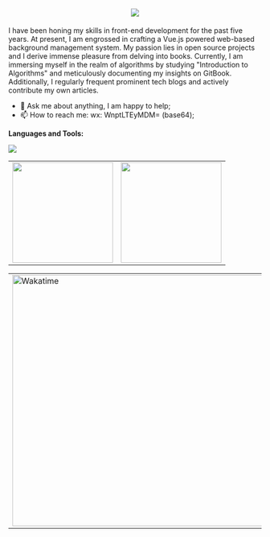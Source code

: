 <h1 align="center">
    <img src="https://readme-typing-svg.herokuapp.com/?lines=Hello, I'm SmallTeddy.&center=true&size=27">
</h1>

I have been honing my skills in front-end development for the past five years. At present, I am engrossed in crafting a Vue.js powered web-based background management system. My passion lies in open source projects and I derive immense pleasure from delving into books. Currently, I am immersing myself in the realm of algorithms by studying "Introduction to Algorithms" and meticulously documenting my insights on GitBook. Additionally, I regularly frequent prominent tech blogs and actively contribute my own articles.

<!-- Snake Code Contribution Map 贪吃蛇代码贡献图 -->
<!-- <picture>
  <source media="(prefers-color-scheme: dark)" srcset="https://cdn.jsdelivr.net/gh/SmallTeddy/profile-snake-contrib/github-contribution-grid-snake-dark.svg" />
  <source media="(prefers-color-scheme: light)" srcset="https://cdn.jsdelivr.net/gh/SmallTeddy/profile-snake-contrib/github-contribution-grid-snake.svg" />
  <img alt="github-snake" src="https://cdn.jsdelivr.net/gh/SmallTeddy/profile-snake-contrib/github-contribution-grid-snake-dark.svg" />
</picture> -->
  
- 💬 Ask me about anything, I am happy to help;
- 📫 How to reach me: wx: WnptLTEyMDM= (base64);

**Languages and Tools:**
<!-- programming tool icon 编程工具图标 -->
<img src="https://skillicons.dev/icons?i=html,css,sass,bootstrap,windicss,js,regex,jquery,ts,nodejs,angular,vue,nuxtjs,vite,vitest,electron,swift,svelte,cpp,python,golang,rust,lua,docker,git,gitlab,jenkins,mysql,linux,vim,neovim,md,bash,vscode,postman,ps,ai,pr,ae,au,discord,gcp,gmail,github,githubactions" /><br>

<!-- Top Languages Card -->
<table>
  <tr>
    <td><img height=200 align="center" src="https://github-readme-stats.vercel.app/api?username=SmallTeddy" /></td>
    <td><img height=200 align="center" src="https://github-readme-stats.vercel.app/api/top-langs?username=SmallTeddy&layout=compact&langs_count=8&card_width=320" /></td>
  </tr>
</table>

<!-- WakaTime Stats Card -->
<table>
  <tr>
    <td><img src="https://wakatime.com/share/@SmallTeddy/f1a7cc44-94b3-4309-ba8a-c2ea8ceaf208.svg" width="500" alt="Wakatime"/></td>
    <td><img src="https://wakatime.com/share/@SmallTeddy/a303c8f1-97eb-41de-b737-99c08c07b554.svg" width="500" alt="Wakatime"/></td>
  </tr>
</table>
